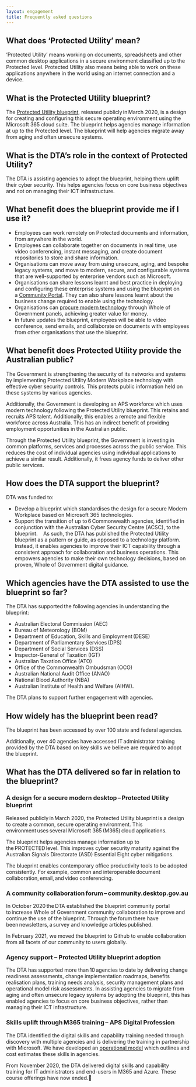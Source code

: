 ```yaml
--- 
layout: engagement 
title: Frequently asked questions
---
```


## What does ‘Protected Utility’ mean?

‘Protected Utility’ means working on documents, spreadsheets and other common desktop applications in a secure environment classified up to the Protected level. Protected Utility also means being able to work on these applications anywhere in the world using an internet connection and a device.

## What is the Protected Utility blueprint?

The [Protected Utility blueprint](/blueprint/index.html), released publicly in March 2020, is a design for creating and configuring this secure operating environment using the Microsoft 365 cloud suite. The blueprint helps agencies manage information at up to the Protected level. The blueprint will help agencies migrate away from aging and often unsecure systems.
 
## What is the DTA’s role in the context of Protected Utility?
The DTA is assisting agencies to adopt the blueprint, helping them uplift their cyber security. This helps agencies focus on core business objectives and not on managing their ICT infrastructure.

## What benefit does the blueprint provide me if I use it?
* Employees can work remotely on Protected documents and information, from anywhere in the world.
* Employees can collaborate together on documents in real time, use video conferencing, instant messaging, and create document repositories to store and share information.
* Organisations can move away from using unsecure, aging, and bespoke legacy systems, and move to modern, secure, and configurable systems that are well-supported by enterprise vendors such as Microsoft.
* Organisations can share lessons learnt and best practice in deploying and configuring these enterprise systems and using the blueprint on a [Community Portal](https://community.desktop.gov.au/). They can also share lessons learnt about the business change required to enable using the technology.
* Organisations can [procure modern technology](https://marketplace.service.gov.au/) through Whole of Government panels, achieving greater value for money.
* In future updates the blueprint, employees will be able to video conference, send emails, and collaborate on documents with employees from other organisations that use the blueprint.

## What benefit does Protected Utility provide the Australian public?

The Government is strengthening the security of its networks and systems by implementing Protected Utility Modern Workplace technology with effective cyber security controls. This protects public information held on these systems by various agencies.  

Additionally, the Government is developing an APS workforce which uses modern technology following the Protected Utility blueprint. This retains and recruits APS talent. Additionally, this enables a remote and flexible workforce across Australia. This has an indirect benefit of providing employment opportunities in the Australian public. 

Through the Protected Utility blueprint, the Government is investing in common platforms, services and processes across the public service. This reduces the cost of individual agencies using individual applications to achieve a similar result. Additionally, it frees agency funds to deliver other public services.  

## How does the DTA support the blueprint?

DTA was funded to:
* Develop a blueprint which standardises the design for a secure Modern Workplace based on Microsoft 365 technologies. 
* Support the transition of up to 6 Commonwealth agencies, identified in conjunction with the Australian Cyber Security Centre (ACSC), to the blueprint.  
 
As such, the DTA has published the Protected Utility blueprint as a pattern or guide, as opposed to a technology platform. Instead, it enables agencies to improve their ICT capability through a consistent approach for collaboration and business operations. This empowers agencies to make their own technology decisions, based on proven, Whole of Government digital guidance. 

## Which agencies have the DTA assisted to use the blueprint so far?

The DTA has supported the following agencies in understanding the blueprint: 
* Australian Electoral Commission (AEC) 
* Bureau of Meteorology (BOM)
* Department of Education, Skills and Employment (DESE) 
* Department of Parliamentary Services (DPS)
* Department of Social Services (DSS)
* Inspector-General of Taxation (IGT)
* Australian Taxation Office (ATO)
* Office of the Commonwealth Ombudsman (OCO)
* Australian National Audit Office (ANAO)
* National Blood Authority (NBA)
* Australian Institute of Health and Welfare (AIHW).

The DTA plans to support further engagement with agencies. 

## How widely has the blueprint been read?

The blueprint has been accessed by over 100 state and federal agencies. 

Additionally, over 40 agencies have accessed IT administrator training provided by the DTA based on key skills we believe are required to adopt the blueprint.

## What has the DTA delivered so far in relation to the blueprint?

### A design for a secure modern desktop – Protected Utility blueprint  

Released publicly in March 2020, the Protected Utility blueprint is a design to create a common, secure operating environment. This environment uses several Microsoft 365 (M365) cloud applications.

The blueprint helps agencies manage information up to the PROTECTED level. This improves cyber security maturity against the Australian Signals Directorate (ASD) Essential Eight cyber mitigations.

The blueprint enables contemporary office productivity tools to be adopted consistently. For example, common and interoperable document collaboration, email, and video conferencing.  

### A community collaboration forum – community.desktop.gov.au 

In October 2020 the DTA established the blueprint community portal to increase Whole of Government community collaboration to improve and continue the use of the blueprint. Through the forum there have been newsletters, a survey and knowledge articles published.

In February 2021, we moved the blueprint to Github to enable collaboration from all facets of our community to users globally.

### Agency support – Protected Utility blueprint adoption 

The DTA has supported more than 10 agencies to date by delivering change readiness assessments, change implementation roadmaps, benefits realisation plans, training needs analysis, security management plans and operational model risk assessments. In assisting agencies to migrate from aging and often unsecure legacy systems by adopting the blueprint, this has enabled agencies to focus on core business objectives, rather than managing their ICT infrastructure. 

### Skills uplift through M365 training – APS Digital Profession  

The DTA identified the digital skills and capability training needed through discovery with multiple agencies and is delivering the training in partnership with Microsoft. We have developed an [operational model](/program/engagement/ops-model.html) which outlines and cost estimates these skills in agencies. 

From November 2020, the DTA delivered digital skills and capability training for IT administrators and end-users in M365 and Azure. These course offerings have now ended.  
